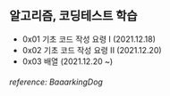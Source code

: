 ## 알고리즘, 코딩테스트 학습
- 0x01 기초 코드 작성 요령 I (2021.12.18)
- 0x02 기초 코드 작성 요령 II (2021.12.20)
- 0x03 배열 (2021.12.20 ~)

###### *reference: BaaarkingDog*
